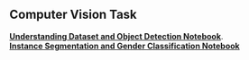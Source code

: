 ## Computer Vision Task
[**Understanding Dataset and Object Detection Notebook**](https://colab.research.google.com/drive/1h3HhsLVEbNxBpngPkQ-2PEQYQXSV5SoG?usp=sharing).
<br>
[**Instance Segmentation and Gender Classification Notebook**](https://colab.research.google.com/drive/1T1GvUN1ET3wJC7YE9r9P4G_MDzLfqUr2?usp=sharing)
